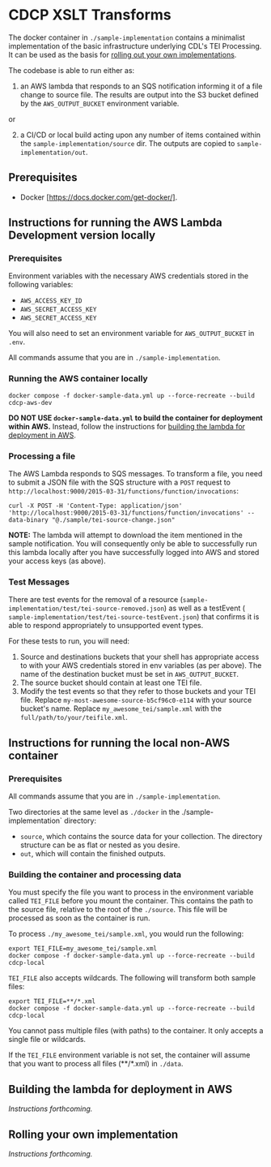 # CDCP XSLT Transforms

The docker container in `./sample-implementation` contains a minimalist implementation of the basic infrastructure underlying CDL's TEI Processing. It can be used as the basis for [rolling out your own implementations](#rolling-your-own-implementation).

The codebase is able to run either as:

1. an AWS lambda that responds to an SQS notification informing it of a file change to source file. The results are output into the S3 bucket defined by the `AWS_OUTPUT_BUCKET` environment variable.

or

2. a CI/CD or local build acting upon any number of items contained within the `sample-implementation/source` dir. The outputs are copied to `sample-implementation/out`.

## Prerequisites

- Docker [https://docs.docker.com/get-docker/].

## Instructions for running the AWS Lambda Development version locally

### Prerequisites

Environment variables with the necessary AWS credentials stored in the following variables:
- `AWS_ACCESS_KEY_ID`
- `AWS_SECRET_ACCESS_KEY`
- `AWS_SECRET_ACCESS_KEY`

You will also need to set an environment variable for `AWS_OUTPUT_BUCKET` in `.env`.

All commands assume that you are in `./sample-implementation`.

### Running the AWS container locally

    docker compose -f docker-sample-data.yml up --force-recreate --build cdcp-aws-dev


**DO NOT USE `docker-sample-data.yml` to build the container for deployment within AWS.** Instead, follow the instructions for [building the lambda for deployment in AWS](#building-the-lambda-for-deployment-in-aws).

### Processing a file

The AWS Lambda responds to SQS messages. To transform a file, you need to submit a JSON file with the SQS structure with a `POST` request to `http://localhost:9000/2015-03-31/functions/function/invocations`:

    curl -X POST -H 'Content-Type: application/json' 'http://localhost:9000/2015-03-31/functions/function/invocations' --data-binary "@./sample/tei-source-change.json"


**NOTE:** The lambda will attempt to download the item mentioned in the sample notification. You will consequently only be able to successfully run this lambda locally after you have successfully logged into AWS and stored your access keys (as above).

### Test Messages

There are test events for the removal of a resource (`sample-implementation/test/tei-source-removed.json`) as well as a testEvent (` sample-implementation/test/tei-source-testEvent.json`) that confirms it is able to respond appropriately to unsupported event types.

For these tests to run, you will need:

1. Source and destinations buckets that your shell has appropriate access to with your AWS credentials stored in env variables (as per above). The name of the destination bucket must be set in `AWS_OUTPUT_BUCKET`.
1. The source bucket should contain at least one TEI file.
1. Modify the test events so that they refer to those buckets and your TEI file. Replace `my-most-awesome-source-b5cf96c0-e114` with your source bucket's name. Replace `my_awesome_tei/sample.xml` with the `full/path/to/your/teifile.xml`.

## Instructions for running the local non-AWS container

### Prerequisites

All commands assume that you are in `./sample-implementation`.

Two directories at the same level as `./docker`  in the ./sample-implementation` directory:

* `source`, which contains the source data for your collection. The directory structure can be as flat or nested as you desire.
* `out`, which will contain the finished outputs.

### Building the container and processing data

You must specify the file you want to process in the environment variable called `TEI_FILE` before you mount the container. This contains the path to the source file, relative to the root of the `./source`. This file will be processed as soon as the container is run.

To process `./my_awesome_tei/sample.xml`, you would run the following:

    export TEI_FILE=my_awesome_tei/sample.xml
    docker compose -f docker-sample-data.yml up --force-recreate --build cdcp-local


`TEI_FILE` also accepts wildcards. The following will transform both sample files:

    export TEI_FILE=**/*.xml
    docker compose -f docker-sample-data.yml up --force-recreate --build cdcp-local

You cannot pass multiple files (with paths) to the container. It only accepts a single file or wildcards.

If the `TEI_FILE` environment variable is not set, the container will assume that you want to process all files (**/*.xml) in `./data`.

## Building the lambda for deployment in AWS

_Instructions forthcoming._

## Rolling your own implementation

_Instructions forthcoming._
